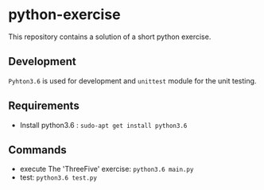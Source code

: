 # python-exercise

This repository contains a solution of a short python exercise.
## Development
`Pyhton3.6` is used for development and `unittest` module for the unit testing.

## Requirements

- Install python3.6 : `sudo-apt get install python3.6`

## Commands 

- execute The 'ThreeFive' exercise: `python3.6 main.py`
- test: `python3.6 test.py`